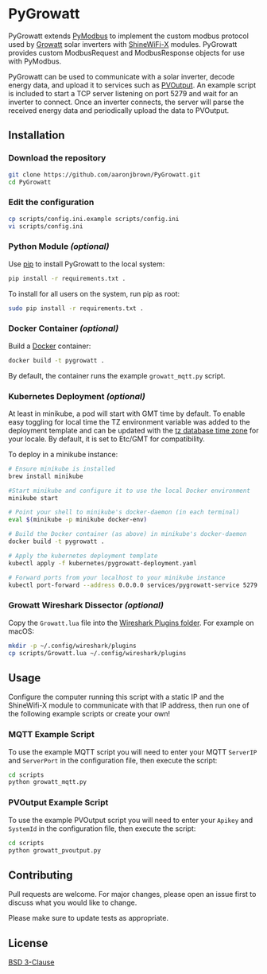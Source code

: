 # PyGrowatt
PyGrowatt extends [PyModbus](https://github.com/riptideio/pymodbus) to implement the custom modbus protocol used by [Growatt](https://www.ginverter.com/) solar inverters with [ShineWiFi-X](https://www.ginverter.com/Monitoring/10-630.html) modules.  PyGrowatt provides custom ModbusRequest and ModbusResponse objects for use with PyModbus.

PyGrowatt can be used to communicate with a solar inverter, decode energy data, and upload it to services such as [PVOutput](https://pvoutput.org/). An example script is included to start a TCP server listening on port 5279 and wait for an inverter to connect. Once an inverter connects, the server will parse the received energy data and periodically upload the data to PVOutput.

## Installation
### Download the repository
```bash
git clone https://github.com/aaronjbrown/PyGrowatt.git
cd PyGrowatt
```

### Edit the configuration
```bash
cp scripts/config.ini.example scripts/config.ini
vi scripts/config.ini
```
### Python Module _(optional)_
Use [pip](https://pip.pypa.io/en/stable/) to install PyGrowatt to the local system:
```bash
pip install -r requirements.txt .
```
To install for all users on the system, run pip as root:
```bash
sudo pip install -r requirements.txt .
```

### Docker Container _(optional)_
Build a [Docker](https://www.docker.com/) container:
```bash
docker build -t pygrowatt .
```
By default, the container runs the example ```growatt_mqtt.py``` script.

### Kubernetes Deployment _(optional)_
At least in minikube, a pod will start with GMT time by default. To enable easy toggling for local time the TZ environment variable was added to the deployment template and can be updated with the [tz database time zone](https://en.wikipedia.org/wiki/List_of_tz_database_time_zones) for your locale. By default, it is set to Etc/GMT for compatibility. 

To deploy in a minikube instance:
```bash
# Ensure minikube is installed
brew install minikube

#Start minikube and configure it to use the local Docker environment
minikube start

# Point your shell to minikube's docker-daemon (in each terminal)
eval $(minikube -p minikube docker-env)

# Build the Docker container (as above) in minikube's docker-daemon
docker build -t pygrowatt .

# Apply the kubernetes deployment template
kubectl apply -f kubernetes/pygrowatt-deployment.yaml

# Forward ports from your localhost to your minikube instance
kubectl port-forward --address 0.0.0.0 services/pygrowatt-service 5279:5279
```

### Growatt Wireshark Dissector _(optional)_
Copy the ```Growatt.lua``` file into the [Wireshark Plugins folder](https://www.wireshark.org/docs/wsug_html_chunked/ChPluginFolders.html). For example on macOS:
```bash
mkdir -p ~/.config/wireshark/plugins
cp scripts/Growatt.lua ~/.config/wireshark/plugins
```

## Usage
Configure the computer running this script with a static IP and the ShineWifi-X module to communicate with that IP address, then run one of the following example scripts or create your own!
### MQTT Example Script
To use the example MQTT script you will need to enter your MQTT `ServerIP` and `ServerPort` in the configuration file, then execute the script:
```bash
cd scripts
python growatt_mqtt.py
```
### PVOutput Example Script
To use the example PVOutput script you will need to enter your `Apikey` and `SystemId` in the configuration file, then execute the script:
```bash
cd scripts
python growatt_pvoutput.py
```

## Contributing
Pull requests are welcome. For major changes, please open an issue first to discuss what you would like to change.

Please make sure to update tests as appropriate.

## License
[BSD 3-Clause](https://choosealicense.com/licenses/bsd-3-clause/)